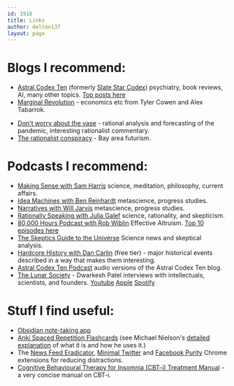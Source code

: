 ```yaml
---
id: 1916
title: Links
author: delton137
layout: page
---
```



# Blogs I recommend:

* [Astral Codex Ten](https://astralcodexten.substack.com/) (formerly [Slate Star Codex](https://slatestarcodex.com/)) psychiatry, book reviews, AI, many other topics. [Top posts here](https://slatestarcodex.com/about/)
* [Marginal Revolution](https://marginalrevolution.com/) - economics etc from Tyler Cowen and Alex Tabarrok.
<!-- * [Alexey Guzey](https://guzey.com/) - metascience, productivity hacks.-->
* [Don't worry about the vase](https://thezvi.wordpress.com/) - rational analysis and forecasting of the pandemic, interesting rationalist commentary.
* [The rationalist conspiracy](https://rationalconspiracy.com/) - Bay area futurism.
<!-- http://www.paulgraham.com/articles.html -->

# Podcasts I recommend:
* [Making Sense with Sam Harris](https://samharris.org/podcast/) science, meditation, philosophy, current affairs.
* [Idea Machines with Ben Reinhardt](https://ideamachinespodcast.com/) metascience, progress studies.
* [Narratives with Will Jarvis](https://narrativespodcast.com/) metascience, progress studies.
* [Rationally Speaking with Julia Galef](http://rationallyspeakingpodcast.org/) science, rationality, and skepticism.
* [80,000 Hours Podcast with Rob Wiblin](https://80000hours.org/podcast/) Effective Altruism. [Top 10 episodes here](https://80000hours.org/podcast/effective-altruism-ten-global-problems/)
* [The Skeptics Guide to the Universe](https://www.theskepticsguide.org/) Science news and skeptical analysis.
* [Hardcore History with Dan Carlin](https://podcasts.apple.com/us/podcast/dan-carlins-hardcore-history/id173001861) (free tier) - major historical events described in a way that makes them interesting.
* [Astral Codex Ten Podcast](https://sscpodcast.libsyn.com/) audio versions of the Astral Codex Ten blog.
* [The Lunar Society](https://www.dwarkeshpatel.com/podcast) - Dwarkesh Patel interviews with intellectuals, scientists, and founders. [Youtube](https://www.youtube.com/DwarkeshPatel) [Apple](https://apple.co/3oBack9) [Spotify](https://spoti.fi/3S5g2YK)

# Stuff I find useful:
* [Obsidian note-taking app](https://obsidian.md/)
* [Anki Spaced Repetition Flashcards](https://ankiweb.net/) (see Michael Nielson's [detailed explanation](http://augmentingcognition.com/ltm.html) of what it is and how he uses it.)
* The [News Feed Eradicator](https://chrome.google.com/webstore/detail/news-feed-eradicator/fjcldmjmjhkklehbacihaiopjklihlgg?hl=en), [Minimal Twitter](https://chrome.google.com/webstore/detail/minimal-twitter/pobhoodpcipjmedfenaigbeloiidbflp?hl=en) and [Facebook Purity](https://www.fbpurity.com/) Chrome extensions for reducing distractions.
* [Cognitive Behavioural Therapy for Insomnia (CBT-i) Treatment Manual](https://www.moreisdifferent.com/assets/CBTi_Manual.pdf) - a very concise manual on CBT-i.  
